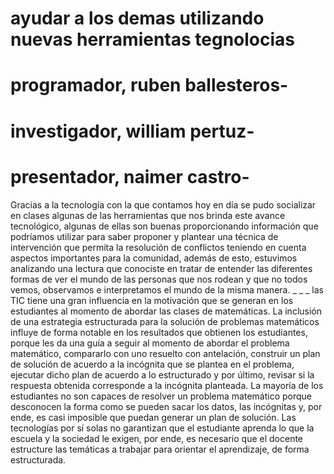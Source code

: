 # ayudar a los demas utilizando nuevas herramientas tegnolocias

# programador, ruben ballesteros- 
# investigador, william pertuz- 
# presentador, naimer castro-
Gracias a la tecnología con la que contamos hoy en día se pudo socializar en clases algunas de 
las herramientas que nos brinda este avance tecnológico, algunas de ellas son buenas 
proporcionando información que podríamos utilizar para saber proponer y plantear una 
técnica de intervención que permita la resolución de conflictos teniendo en cuenta aspectos 
importantes para la comunidad, además de esto, estuvimos analizando una lectura que 
conociste en tratar de entender las diferentes formas de ver el mundo de las personas que nos 
rodean y que no todos vemos, observamos e interpretamos el mundo de la misma manera.
_
_
_
las TIC tiene
una gran influencia en la motivación que se generan en los estudiantes al momento de abordar las clases de
matemáticas.
La inclusión de una estrategia estructurada para la solución de problemas matemáticos influye de forma
notable en los resultados que obtienen los estudiantes, porque les da una guía a seguir al momento de abordar
el problema matemático, compararlo con uno resuelto con antelación, construir un plan de solución de
acuerdo a la incógnita que se plantea en el problema, ejecutar dicho plan de acuerdo a lo estructurado y por
último, revisar si la respuesta obtenida corresponde a la incógnita planteada.
La mayoría de los estudiantes no son capaces de resolver un problema matemático porque desconocen la
forma como se pueden sacar los datos, las incógnitas y, por ende, es casi imposible que puedan generar un
plan de solución.
Las tecnologías por sí solas no garantizan que el estudiante aprenda lo que la escuela y la sociedad le exigen,
por ende, es necesario que el docente estructure las temáticas a trabajar para orientar el aprendizaje, de forma
estructurada.
